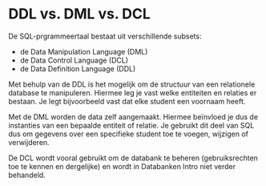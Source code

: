 # DDL vs. DML vs. DCL
De SQL-prgrammeertaal bestaat uit verschillende subsets:
* de Data Manipulation Language (DML)
* de Data Control Language (DCL)
* de Data Definition Language (DDL)

Met behulp van de DDL is het mogelijk om de structuur van een relationele database te manipuleren. Hiermee leg je vast welke entiteiten en relaties er bestaan. Je legt bijvoorbeeld vast dat elke student een voornaam heeft.

Met de DML worden de data zelf aangemaakt. Hiermee beïnvloed je dus de instanties van een bepaalde entiteit of relatie. Je gebruikt dit deel van SQL dus om gegevens over een specifieke student toe te voegen, wijzigen of verwijderen.

De DCL wordt vooral gebruikt om de databank te beheren (gebruiksrechten toe te kennen en dergelijke) en wordt in Databanken Intro niet verder behandeld.
